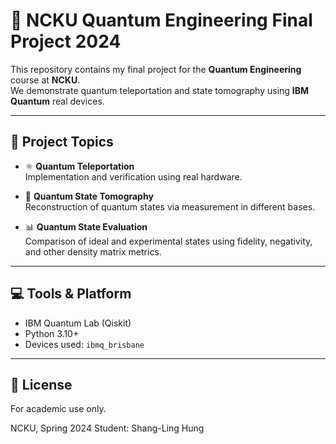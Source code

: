 # 🧪 NCKU Quantum Engineering Final Project 2024

This repository contains my final project for the **Quantum Engineering** course at **NCKU**.  
We demonstrate quantum teleportation and state tomography using **IBM Quantum** real devices.

---

## 🔬 Project Topics

- ⚛️ **Quantum Teleportation**  
  Implementation and verification using real hardware.

- 🧾 **Quantum State Tomography**  
  Reconstruction of quantum states via measurement in different bases.

- 📊 **Quantum State Evaluation**  
  Comparison of ideal and experimental states using fidelity, negativity, and other density matrix metrics.

---

## 💻 Tools & Platform

- IBM Quantum Lab (Qiskit)
- Python 3.10+
- Devices used: `ibmq_brisbane`

---

## 📄 License

For academic use only.

NCKU, Spring 2024
Student: Shang-Ling Hung
